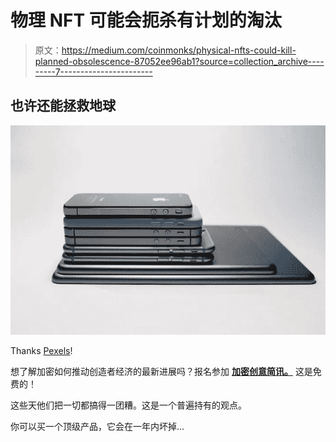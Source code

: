 # 物理 NFT 可能会扼杀有计划的淘汰

> 原文：<https://medium.com/coinmonks/physical-nfts-could-kill-planned-obsolescence-87052ee96ab1?source=collection_archive---------7----------------------->

## 也许还能拯救地球

![](img/11f0af9191120ae3aa9d2745d9049c7b.png)

Thanks [Pexels](https://www.pexels.com/photo/assorted-iphone-lot-341523/)!

想了解加密如何推动创造者经济的最新进展吗？报名参加 [**加密创意简讯。**](https://cryptocreatives.substack.com/) 这是免费的！

这些天他们把一切都搞得一团糟。这是一个普遍持有的观点。

你可以买一个顶级产品，它会在一年内坏掉…